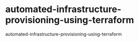 # automated-infrastructure-provisioning-using-terraform
automated-infrastructure-provisioning-using-terraform
